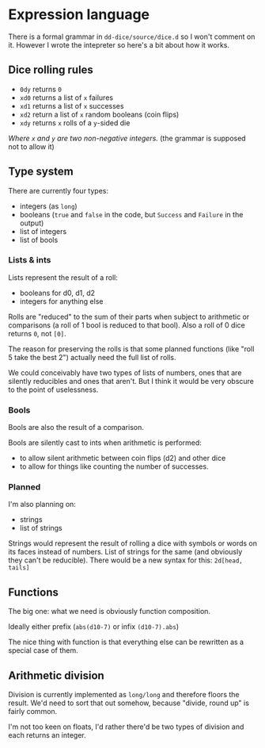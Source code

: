 # Expression language

There is a formal grammar in `dd-dice/source/dice.d` so I won't comment on it.
However I wrote the intepreter so here's a bit about how it works.

## Dice rolling rules


 - `0dy` returns `0`
 - `xd0` returns a list of `x` failures
 - `xd1` returns a list of `x` successes
 - `xd2` return a list of `x` random booleans (coin flips)
 - `xdy` returns `x` rolls of a `y`-sided die

_Where `x` and `y` are two non-negative integers._ (the grammar is supposed not to allow it)


## Type system

There are currently four types:
 - integers (as `long`)
 - booleans (`true` and `false` in the code, but `Success` and `Failure` in the output)
 - list of integers
 - list of bools

### Lists & ints

Lists represent the result of a roll:
 - booleans for d0, d1, d2
 - integers for anything else

Rolls are "reduced" to the sum of their parts when subject to arithmetic or
comparisons (a roll of 1 bool is reduced to that bool).
Also a roll of 0 dice returns `0`, not `[0]`.

The reason for preserving the rolls is that some planned functions
(like "roll 5 take the best 2") actually need the full list of rolls.

We could conceivably have two types of lists of numbers, ones that are silently
reducibles and ones that aren't. But I think it would be very obscure to the
point of uselessness.

### Bools

Bools are also the result of a comparison.

Bools are silently cast to ints when arithmetic is performed:
 - to allow silent arithmetic between coin flips (d2) and other dice
 - to allow for things like counting the number of successes.

### Planned

I'm also planning on:
 - strings
 - list of strings


Strings would represent the result of rolling a dice with symbols or words on
its faces instead of numbers. List of strings for the same (and obviously they
can't be reducible). There would be a new syntax for this: `2d[head, tails]`

## Functions

The big one: what we need is obviously function composition.

Ideally either prefix (`abs(d10-7)` or infix `(d10-7).abs`)

The nice thing with function is that everything else can be rewritten as a 
special case of them.

## Arithmetic division

Division is currently implemented as `long/long` and therefore floors the result.
We'd need to sort that out somehow, because "divide, round up" is fairly common.

I'm not too keen on floats, I'd rather there'd be two types of division and each
returns an integer.